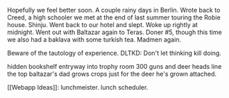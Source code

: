 Hopefully we feel better soon. A couple rainy days in Berlin. Wrote back to Creed, a high schooler we met at the end of last summer touring the Robie house. Shinju. Went back to our hotel and slept. Woke up rightly at midnight. Went out with Baltazar again to Teras. Doner #5, though this time we also had a baklava with some turkish tea. Madmen again. 

Beware of the tautology of experience.
DLTKD: Don't let thinking kill doing.

hidden bookshelf entryway into trophy room
300 guns and deer heads line the top
baltazar's dad grows crops just for the deer
he's grown attached.

[[Webapp Ideas]]: lunchmeister. lunch scheduler.
